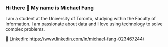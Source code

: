 ### Hi there 👋 My name is Michael Fang

I am a student at the University of Toronto, studying within the Faculty of Information. I am passionate about data and I love using technology to solve complex problems. 

📘 LinkedIn: https://www.linkedin.com/in/michael-fang-023467244/

